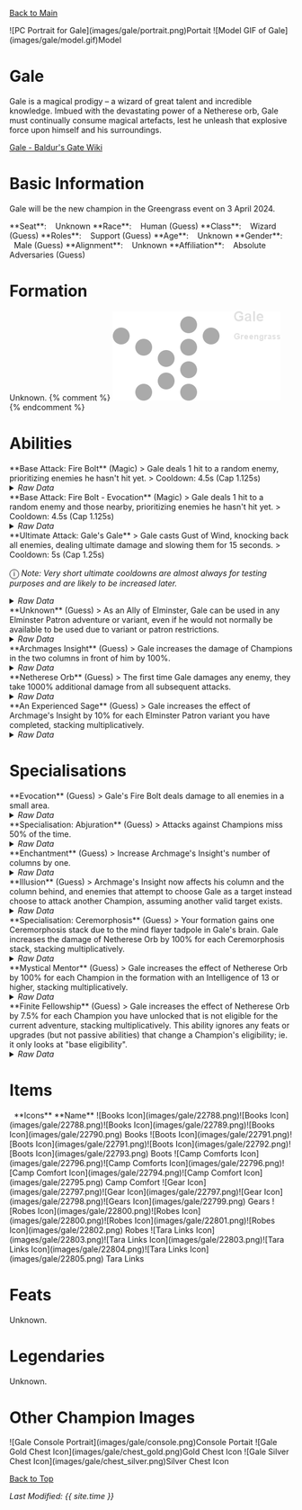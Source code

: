 [Back to Main](index.md)

<span class="championPortraitsRow">
    <span class="championPortraitsImage">
        ![PC Portrait for Gale](images/gale/portrait.png)Portait
    </span>
    <span class="championPortraitsImage">
        ![Model GIF of Gale](images/gale/model.gif)Model
    </span>
</span>

# Gale

Gale is a magical prodigy – a wizard of great talent and incredible knowledge. Imbued with the devastating power of a Netherese orb, Gale must continually consume magical artefacts, lest he unleash that explosive force upon himself and his surroundings.

[Gale - Baldur's Gate Wiki](https://bg3.wiki/wiki/Gale)

# Basic Information

Gale will be the new champion in the Greengrass event on 3 April 2024.

<span class="champStatsTableColumn">
    <span class="champStatsTableRow">
        <span class="champStatsTableInfoHeader">
            <span style="margin-right:4px;">**Seat**:</span>
        </span>
        <span class="champStatsTableInfoSmall">
            <span style="margin-left:8px;">Unknown</span>
        </span>
    </span>
    <span class="champStatsTableRow">
        <span class="champStatsTableInfoHeader">
            <span style="margin-right:4px;">**Race**:</span>
        </span>
        <span class="champStatsTableInfoSmall">
            <span style="margin-left:8px;">Human (Guess)</span>
        </span>
    </span>
    <span class="champStatsTableRow">
        <span class="champStatsTableInfoHeader">
            <span style="margin-right:4px;">**Class**:</span>
        </span>
        <span class="champStatsTableInfoSmall">
            <span style="margin-left:8px;">Wizard (Guess)</span>
        </span>
    </span>
    <span class="champStatsTableRow">
        <span class="champStatsTableInfoHeader">
            <span style="margin-right:4px;">**Roles**:</span>
        </span>
        <span class="champStatsTableInfoSmall">
            <span style="margin-left:8px;">Support (Guess)</span>
        </span>
    </span>
    <span class="champStatsTableRow">
        <span class="champStatsTableInfoHeader">
            <span style="margin-right:4px;">**Age**:</span>
        </span>
        <span class="champStatsTableInfoSmall">
            <span style="margin-left:8px;">Unknown</span>
        </span>
    </span>
    <span class="champStatsTableRow">
        <span class="champStatsTableInfoHeader">
            <span style="margin-right:4px;">**Gender**:</span>
        </span>
        <span class="champStatsTableInfoSmall">
            <span style="margin-left:8px;">Male (Guess)</span>
        </span>
    </span>
    <span class="champStatsTableRow">
        <span class="champStatsTableInfoHeader">
            <span style="margin-right:4px;">**Alignment**:</span>
        </span>
        <span class="champStatsTableInfoSmall">
            <span style="margin-left:8px;">Unknown</span>
        </span>
    </span>
    <span class="champStatsTableRow">
        <span class="champStatsTableInfoHeader">
            <span style="margin-right:4px;">**Affiliation**:</span>
        </span>
        <span class="champStatsTableInfoSmall">
            <span style="margin-left:8px;">Absolute Adversaries (Guess)</span>
        </span>
    </span>
</span>

# Formation

Unknown.
{% comment %}
<span class="formationBorder">
    ![Formation Layout](images/gale/formation.png)
</span>
{% endcomment %}

# Abilities

<div markdown="1" class="abilityBorder"><div markdown="1" class="abilityBorderInner">
**Base Attack: Fire Bolt** (Magic)
> Gale deals 1 hit to a random enemy, prioritizing enemies he hasn't hit yet.  
> Cooldown: 4.5s (Cap 1.125s)
<details><summary><em>Raw Data</em></summary>
<p>
<pre>
{
    "id": 743,
    "name": "Fire Bolt",
    "description": "Gale deals 1 hit to a random enemy, prioritizing enemies he hasn't hit yet.",
    "long_description": "",
    "graphic_id": 0,
    "target": "gale_random_prefer_non_debuffed",
    "num_targets": 1,
    "aoe_radius": 0,
    "damage_modifier": 1,
    "cooldown": 4.5,
    "animations": [
        {
            "type": "ranged_attack",
            "projectile": "pd_generic_projectile",
            "shoot_offset_y": -25,
            "shoot_offset_x": 30,
            "shoot_frame": 13,
            "shoot_sound": 149,
            "hit_sound": 133,
            "projectile_details": {
                "hash": "dhadius_firebolt",
                "projectile_hit_graphic_id": 1318,
                "projectile_speed": 1600,
                "projectile_graphic_id": 22787,
                "trail": {
                    "particle_graphic_ids": [
                        "22787"
                    ],
                    "lifespan": 0.2,
                    "spawn_rate": 100,
                    "initial_velocity": {
                        "x": 0,
                        "y": 0
                    },
                    "velocity_jitter": {
                        "x": 30,
                        "y": 30
                    },
                    "rotation_jitter": 30,
                    "alpha_lerp": {
                        "0": 0,
                        "0.1": 0.75,
                        "0.5": 0.3,
                        "1": 0
                    },
                    "scale_lerp": [
                        {
                            "x": 0.65,
                            "y": 0.65
                        },
                        {
                            "x": 1.5,
                            "y": 1.5
                        }
                    ],
                    "tint_lerp": {
                        "0": "#FFFF00",
                        "0.3": "#FF0000",
                        "0.6": "#000000"
                    }
                },
                "percent_height_offset": 5,
                "use_auto_rotation": true
            }
        }
    ],
    "tags": [
        "ranged"
    ],
    "damage_types": [
        "magic"
    ]
}
</pre>
</p>
</details>
</div></div>
<div markdown="1" class="abilityBorder"><div markdown="1" class="abilityBorderInner">
**Base Attack: Fire Bolt - Evocation** (Magic)
> Gale deals 1 hit to a random enemy and those nearby, prioritizing enemies he hasn't hit yet.  
> Cooldown: 4.5s (Cap 1.125s)
<details><summary><em>Raw Data</em></summary>
<p>
<pre>
{
    "id": 744,
    "name": "Fire Bolt - Evocation",
    "description": "Gale deals 1 hit to a random enemy and those nearby, prioritizing enemies he hasn't hit yet.",
    "long_description": "",
    "graphic_id": 0,
    "target": "gale_random_prefer_non_debuffed",
    "num_targets": 1,
    "aoe_radius": 0,
    "damage_modifier": 1,
    "cooldown": 4.5,
    "animations": [
        {
            "type": "ranged_attack",
            "projectile": "pd_generic_projectile",
            "shoot_offset_y": -25,
            "shoot_offset_x": 30,
            "shoot_frame": 13,
            "shoot_sound": 149,
            "hit_sound": 133,
            "projectile_details": {
                "hash": "dhadius_firebolt",
                "projectile_hit_graphic_id": 1318,
                "projectile_speed": 1600,
                "projectile_graphic_id": 22787,
                "trail": {
                    "particle_graphic_ids": [
                        "22787"
                    ],
                    "lifespan": 0.2,
                    "spawn_rate": 100,
                    "initial_velocity": {
                        "x": 0,
                        "y": 0
                    },
                    "velocity_jitter": {
                        "x": 30,
                        "y": 30
                    },
                    "rotation_jitter": 30,
                    "alpha_lerp": {
                        "0": 0,
                        "0.1": 0.75,
                        "0.5": 0.3,
                        "1": 0
                    },
                    "scale_lerp": [
                        {
                            "x": 0.65,
                            "y": 0.65
                        },
                        {
                            "x": 1.5,
                            "y": 1.5
                        }
                    ],
                    "tint_lerp": {
                        "0": "#FFFF00",
                        "0.3": "#FF0000",
                        "0.6": "#000000"
                    }
                },
                "percent_height_offset": 5,
                "use_auto_rotation": true
            }
        }
    ],
    "tags": [
        "ranged"
    ],
    "damage_types": [
        "magic"
    ]
}
</pre>
</p>
</details>
</div></div>

<div markdown="1" class="abilityBorder"><div markdown="1" class="abilityBorderInner">
**Ultimate Attack: Gale's Gale**
> Gale casts Gust of Wind, knocking back all enemies, dealing ultimate damage and slowing them for 15 seconds.  
> Cooldown: 5s (Cap 1.25s)

<span style="font-size:1.2em;">ⓘ</span> *Note: Very short ultimate cooldowns are almost always for testing purposes and are likely to be increased later.*
<details><summary><em>Raw Data</em></summary>
<p>
<pre>
{
    "id": 745,
    "name": "Gale's Gale",
    "description": "Gale knocks back all enemies dealing ultimate damage and slows them for 15 seconds.",
    "long_description": "Gale casts Gust of Wind, knocking back all enemies, dealing ultimate damage and slowing them for 15 seconds.",
    "graphic_id": 22837,
    "target": "all",
    "num_targets": 1,
    "aoe_radius": 0,
    "damage_modifier": 1,
    "cooldown": 5,
    "animations": [
        {
            "type": "ultimate_attack",
            "ultimate": "gale",
            "projectile_details": {
                "hash": "5da5911ea4f59abd4d44e5e4ec727e16",
                "projectile_speed": 1500,
                "use_auto_rotation": true,
                "trail": {
                    "particle_graphic_ids": [
                        "22786"
                    ],
                    "lifespan": 0.7,
                    "spawn_rate": 10,
                    "spawn_shape_scale": {
                        "x": 100,
                        "y": 100
                    },
                    "initial_velocity": {
                        "x": 0,
                        "y": 0
                    },
                    "velocity_jitter": {
                        "x": 0,
                        "y": 0
                    },
                    "rotation_jitter": 0,
                    "alpha_lerp": [
                        0.5
                    ],
                    "scale_lerp": [
                        {
                            "x": 2.5,
                            "y": 2.5
                        }
                    ],
                    "tint_lerp": [
                        "#FFFFFF",
                        "#AAAAFF"
                    ]
                }
            }
        }
    ],
    "tags": [
        "ranged",
        "aoe",
        "ultimate"
    ],
    "damage_types": [
        "magic"
    ]
}
</pre>
</p>
</details>
</div></div>

<div markdown="1" class="abilityBorder"><div markdown="1" class="abilityBorderInner">
**Unknown** (Guess)
> As an Ally of Elminster, Gale can be used in any Elminster Patron adventure or variant, even if he would not normally be available to be used due to variant or patron restrictions.
<details><summary><em>Raw Data</em></summary>
<p>
<pre>
{
    "id": 1891,
    "flavour_text": "",
    "description": {
        "desc": "As an Ally of Elminster, Gale can be used in any Elminster Patron adventure or variant, even if he would not normally be available to be used due to variant or patron restrictions."
    },
    "effect_keys": [
        {
            "effect_string": "do_nothing"
        }
    ],
    "requirements": "",
    "graphic_id": 0,
    "large_graphic_id": 0,
    "properties": {
        "is_formation_ability": true,
        "type": "upgrade",
        "formation_circle_icon": false,
        "owner_use_outgoing_description": true,
        "retain_on_slot_changed": true
    }
}
</pre>
</p>
</details>
</div></div>

<div markdown="1" class="abilityBorder"><div markdown="1" class="abilityBorderInner">
**Archmages Insight** (Guess)
> Gale increases the damage of Champions in the two columns in front of him by 100%.
<details><summary><em>Raw Data</em></summary>
<p>
<pre>
{
    "id": 1892,
    "flavour_text": "",
    "description": {
        "conditions": [
            {
                "condition": "upgrade_purchased 14576",
                "desc": "Gale increases the damage of Champions in the three columns in front of him by $(amount)%."
            },
            {
                "condition": "upgrade_purchased 14577",
                "desc": "Gale increases the damage of Champions in his column and the column behind him by $(amount)%."
            },
            {
                "desc": "Gale increases the damage of Champions in the two columns in front of him by $(amount)%."
            }
        ]
    },
    "effect_keys": [
        {
            "effect_string": "hero_dps_multiplier_mult,100",
            "targets": [
                "next_two_col"
            ]
        }
    ],
    "requirements": "",
    "graphic_id": 22828,
    "large_graphic_id": 22825,
    "properties": {
        "is_formation_ability": true,
        "owner_use_outgoing_description": true
    }
}
</pre>
</p>
</details>
</div></div>

<div markdown="1" class="abilityBorder"><div markdown="1" class="abilityBorderInner">
**Netherese Orb** (Guess)
> The first time Gale damages any enemy, they take 1000% additional damage from all subsequent attacks.
<details><summary><em>Raw Data</em></summary>
<p>
<pre>
{
    "id": 1893,
    "flavour_text": "",
    "description": {
        "desc": "The first time Gale damages any enemy, they take $(amount)% additional damage from all subsequent attacks."
    },
    "effect_keys": [
        {
            "off_when_benched": true,
            "effect_string": "gale_netherese_orb,1000",
            "debuffing_attack_ids": [
                743,
                744
            ],
            "debuff_effects": [
                {
                    "effect_string": "gale_netherese_orb_debuff"
                },
                {
                    "effect_string": "increase_monster_damage,$amount",
                    "active_graphic_id": 22872,
                    "active_graphic_x": 0,
                    "active_graphic_y": -60,
                    "stacks_on_reapply": true,
                    "manual_stacking": true,
                    "default_stacks": 1,
                    "max_stacks": 1,
                    "stacks_multiply": false,
                    "use_collection_source": true
                }
            ]
        }
    ],
    "requirements": "",
    "graphic_id": 22829,
    "large_graphic_id": 22826,
    "properties": {
        "is_formation_ability": true,
        "owner_use_outgoing_description": true
    }
}
</pre>
</p>
</details>
</div></div>

<div markdown="1" class="abilityBorder"><div markdown="1" class="abilityBorderInner">
**An Experienced Sage** (Guess)
> Gale increases the effect of Archmage's Insight by 10% for each Elminster Patron variant you have completed, stacking multiplicatively.
<details><summary><em>Raw Data</em></summary>
<p>
<pre>
{
    "id": 1894,
    "flavour_text": "",
    "description": {
        "desc": "Gale increases the effect of Archmage's Insight by $(amount)% for each Elminster Patron variant you have completed, stacking multiplicatively."
    },
    "effect_keys": [
        {
            "effect_string": "buff_upgrade,10,14571",
            "show_bonus": true,
            "amount_func": "mult",
            "stack_func": "per_patron_variant_complete",
            "patron_id": 1,
            "stack_title": "Elminster Patron Variants Complete"
        }
    ],
    "requirements": "",
    "graphic_id": 22827,
    "large_graphic_id": 22824,
    "properties": {
        "is_formation_ability": true
    }
}
</pre>
</p>
</details>
</div></div>

# Specialisations

<div markdown="1" class="abilityBorder"><div markdown="1" class="abilityBorderInner">
**Evocation** (Guess)
> Gale's Fire Bolt deals damage to all enemies in a small area.
<details><summary><em>Raw Data</em></summary>
<p>
<pre>
{
    "id": 1895,
    "flavour_text": "",
    "description": {
        "desc": "Gale's Fire Bolt deals damage to all enemies in a small area."
    },
    "effect_keys": [
        {
            "effect_string": "change_base_attack,744"
        }
    ],
    "requirements": "",
    "graphic_id": 0,
    "large_graphic_id": 0,
    "properties": {
        "is_formation_ability": true,
        "type": "upgrade",
        "formation_circle_icon": false,
        "owner_use_outgoing_description": true
    }
}
</pre>
</p>
</details>
</div></div>

<div markdown="1" class="abilityBorder"><div markdown="1" class="abilityBorderInner">
**Specialisation: Abjuration** (Guess)
> Attacks against Champions miss 50% of the time.
<details><summary><em>Raw Data</em></summary>
<p>
<pre>
{
    "id": 1896,
    "flavour_text": "",
    "description": {
        "desc": "Attacks against Champions miss $(amount)% of the time."
    },
    "effect_keys": [
        {
            "effect_string": "evade_damage_change,50",
            "targets": [
                "all"
            ]
        }
    ],
    "requirements": "",
    "graphic_id": 0,
    "large_graphic_id": 0,
    "properties": {
        "is_formation_ability": true,
        "type": "upgrade",
        "formation_circle_icon": false
    }
}
</pre>
</p>
</details>
</div></div>

<div markdown="1" class="abilityBorder"><div markdown="1" class="abilityBorderInner">
**Enchantment** (Guess)
> Increase Archmage's Insight's number of columns by one.
<details><summary><em>Raw Data</em></summary>
<p>
<pre>
{
    "id": 1897,
    "flavour_text": "",
    "description": {
        "desc": "Increase Archmage's Insight's number of columns by one."
    },
    "effect_keys": [
        {
            "effect_string": "change_upgrade_targets,14571",
            "effect_index": 0,
            "new_targets": "next_three_col"
        }
    ],
    "requirements": "",
    "graphic_id": 0,
    "large_graphic_id": 0,
    "properties": {
        "is_formation_ability": true,
        "type": "upgrade",
        "formation_circle_icon": false
    }
}
</pre>
</p>
</details>
</div></div>

<div markdown="1" class="abilityBorder"><div markdown="1" class="abilityBorderInner">
**Illusion** (Guess)
> Archmage's Insight now affects his column and the column behind, and enemies that attempt to choose Gale as a target instead choose to attack another Champion, assuming another valid target exists.
<details><summary><em>Raw Data</em></summary>
<p>
<pre>
{
    "id": 1898,
    "flavour_text": "",
    "description": {
        "desc": "Archmage's Insight now affects his column and the column behind, and enemies that attempt to choose Gale as a target instead choose to attack another Champion, assuming another valid target exists."
    },
    "effect_keys": [
        {
            "effect_string": "change_upgrade_targets,14571",
            "effect_index": 0,
            "new_targets": "col_and_prev_col"
        },
        {
            "effect_string": "reverse_taunt"
        }
    ],
    "requirements": "",
    "graphic_id": 0,
    "large_graphic_id": 0,
    "properties": {
        "is_formation_ability": true
    }
}
</pre>
</p>
</details>
</div></div>

<div markdown="1" class="abilityBorder"><div markdown="1" class="abilityBorderInner">
**Specialisation: Ceremorphosis** (Guess)
> Your formation gains one Ceremorphosis stack due to the mind flayer tadpole in Gale's brain. Gale increases the damage of Netherese Orb by 100% for each Ceremorphosis stack, stacking multiplicatively.
<details><summary><em>Raw Data</em></summary>
<p>
<pre>
{
    "id": 1899,
    "flavour_text": "",
    "description": {
        "desc": "Your formation gains one Ceremorphosis stack due to the mind flayer tadpole in Gale's brain. Gale increases the damage of Netherese Orb by 100% for each Ceremorphosis stack, stacking multiplicatively."
    },
    "effect_keys": [
        {
            "off_when_benched": true,
            "effect_string": "buff_upgrade,100,14572",
            "stack_func": "per_ceremorphosis_stacks",
            "amount_func": "mult",
            "stacks_multiply": true,
            "show_bonus": true,
            "stack_title": "Total Ceremorphosis Stacks",
            "total_title": "Total Bonus",
            "desc_forced_order": 2,
            "amount_updated_listeners": [
                "upgrade_unlocked",
                "slot_changed",
                "feat_changed"
            ]
        },
        {
            "off_when_benched": true,
            "outgoing_buffs": false,
            "effect_string": "gale_ceremorphosis_stacks,1",
            "manual_stacking": true,
            "stacks_multiply": false,
            "show_stacks": true,
            "stack_title": "Gale Ceremorphosis Stacks",
            "desc_forced_order": 1
        }
    ],
    "requirements": "",
    "graphic_id": 0,
    "large_graphic_id": 0,
    "properties": {
        "is_formation_ability": true,
        "type": "upgrade",
        "formation_circle_icon": false,
        "owner_use_outgoing_description": true,
        "indexed_effect_properties": true,
        "per_effect_index_bonuses": true,
        "default_bonus_index": 0,
        "retain_on_slot_changed": true
    }
}
</pre>
</p>
</details>
</div></div>

<div markdown="1" class="abilityBorder"><div markdown="1" class="abilityBorderInner">
**Mystical Mentor** (Guess)
> Gale increases the effect of Netherese Orb by 100% for each Champion in the formation with an Intelligence of 13 or higher, stacking multiplicatively.
<details><summary><em>Raw Data</em></summary>
<p>
<pre>
{
    "id": 1900,
    "flavour_text": "",
    "description": {
        "desc": "Gale increases the effect of Netherese Orb by $(amount)% for each Champion in the formation with an Intelligence of $(min_stat_value) or higher, stacking multiplicatively."
    },
    "effect_keys": [
        {
            "effect_string": "buff_upgrade,100,14572",
            "amount_func": "mult",
            "stack_func": "per_hero_attribute",
            "min_stat_value": 13,
            "per_hero_expr": "as_int(GetStat(`int`) >= min_stat_value)",
            "show_bonus": true,
            "amount_updated_listeners": [
                "upgrade_unlocked",
                "slot_changed",
                "feat_changed"
            ]
        }
    ],
    "requirements": "",
    "graphic_id": 0,
    "large_graphic_id": 0,
    "properties": {
        "is_formation_ability": true,
        "type": "upgrade",
        "formation_circle_icon": false,
        "owner_use_outgoing_description": true,
        "retain_on_slot_changed": true,
        "spec_option_post_apply_info": "Int 13+ Champions in Formation: $num_stacks"
    }
}
</pre>
</p>
</details>
</div></div>

<div markdown="1" class="abilityBorder"><div markdown="1" class="abilityBorderInner">
**Finite Fellowship** (Guess)
> Gale increases the effect of Netherese Orb by 7.5% for each Champion you have unlocked that is not eligible for the current adventure, stacking multiplicatively. This ability ignores any feats or upgrades (but not passive abilities) that change a Champion's eligibility; ie. it only looks at "base eligibility".
<details><summary><em>Raw Data</em></summary>
<p>
<pre>
{
    "id": 1901,
    "flavour_text": "",
    "description": {
        "desc": "Gale increases the effect of Netherese Orb by $(amount)% for each Champion you have unlocked that is not eligible for the current adventure, stacking multiplicatively. This ability ignores any feats or upgrades (but not passive abilities) that change a Champion's eligibility; ie. it only looks at \"base eligibility\"."
    },
    "effect_keys": [
        {
            "effect_string": "buff_upgrade,7.5,14572",
            "amount_func": "mult",
            "stack_func": "per_hero_attribute",
            "post_process_expr": "num_initially_unavailable_owned_heroes",
            "show_bonus": true,
            "amount_updated_listeners": [
                "upgrade_unlocked",
                "slot_changed",
                "feat_changed"
            ]
        }
    ],
    "requirements": "",
    "graphic_id": 0,
    "large_graphic_id": 0,
    "properties": {
        "is_formation_ability": true,
        "type": "upgrade",
        "formation_circle_icon": false,
        "owner_use_outgoing_description": true,
        "retain_on_slot_changed": true,
        "spec_option_post_apply_info": "Ineligible Champions: $num_stacks"
    }
}
</pre>
</p>
</details>
</div></div>

# Items

<span class="itemTableColumn">
    <span class="itemTableRowHeader">
        <span class="itemTableIcon">
            <span style="margin-left:8px;">**Icons**</span>
        </span>
        <span class="itemTableNameSmall">
            **Name**
        </span>
    </span>
    <span class="itemTableRow">
        <span class="itemTableIcon">
            <span class="itemTableIcon1">![Books Icon](images/gale/22788.png)</span><span class="itemTableIcon2">![Books Icon](images/gale/22788.png)</span><span class="itemTableIcon3">![Books Icon](images/gale/22789.png)</span><span class="itemTableIcon4">![Books Icon](images/gale/22790.png)</span>
        </span>
        <span class="itemTableNameSmall">
            Books
        </span>
    </span>
    <span class="itemTableRow">
        <span class="itemTableIcon">
            <span class="itemTableIcon1">![Boots Icon](images/gale/22791.png)</span><span class="itemTableIcon2">![Boots Icon](images/gale/22791.png)</span><span class="itemTableIcon3">![Boots Icon](images/gale/22792.png)</span><span class="itemTableIcon4">![Boots Icon](images/gale/22793.png)</span>
        </span>
        <span class="itemTableNameSmall">
            Boots
        </span>
    </span>
    <span class="itemTableRow">
        <span class="itemTableIcon">
            <span class="itemTableIcon1">![Camp Comforts Icon](images/gale/22796.png)</span><span class="itemTableIcon2">![Camp Comforts Icon](images/gale/22796.png)</span><span class="itemTableIcon3">![Camp Comfort Icon](images/gale/22794.png)</span><span class="itemTableIcon4">![Camp Comfort Icon](images/gale/22795.png)</span>
        </span>
        <span class="itemTableNameSmall">
            Camp Comfort
        </span>
    </span>
    <span class="itemTableRow">
        <span class="itemTableIcon">
            <span class="itemTableIcon1">![Gear Icon](images/gale/22797.png)</span><span class="itemTableIcon2">![Gear Icon](images/gale/22797.png)</span><span class="itemTableIcon3">![Gear Icon](images/gale/22798.png)</span><span class="itemTableIcon4">![Gears Icon](images/gale/22799.png)</span>
        </span>
        <span class="itemTableNameSmall">
            Gears
        </span>
    </span>
    <span class="itemTableRow">
        <span class="itemTableIcon">
            <span class="itemTableIcon1">![Robes Icon](images/gale/22800.png)</span><span class="itemTableIcon2">![Robes Icon](images/gale/22800.png)</span><span class="itemTableIcon3">![Robes Icon](images/gale/22801.png)</span><span class="itemTableIcon4">![Robes Icon](images/gale/22802.png)</span>
        </span>
        <span class="itemTableNameSmall">
            Robes
        </span>
    </span>
    <span class="itemTableRow">
        <span class="itemTableIcon">
            <span class="itemTableIcon1">![Tara Links Icon](images/gale/22803.png)</span><span class="itemTableIcon2">![Tara Links Icon](images/gale/22803.png)</span><span class="itemTableIcon3">![Tara Links Icon](images/gale/22804.png)</span><span class="itemTableIcon4">![Tara Links Icon](images/gale/22805.png)</span>
        </span>
        <span class="itemTableNameSmall">
            Tara Links
        </span>
    </span>
</span>

# Feats

Unknown.

# Legendaries

Unknown.

# Other Champion Images

<span class="championImagesColumn">
    <span class="championImagesRow">
        <span class="championImagesPortrait">
            ![Gale Console Portrait](images/gale/console.png)Console Portait
        </span>
    </span>
    <span class="championImagesRow">
        <span class="championImagesChests">
            ![Gale Gold Chest Icon](images/gale/chest_gold.png)Gold Chest Icon
        </span>
        <span class="championImagesChests">
            ![Gale Silver Chest Icon](images/gale/chest_silver.png)Silver Chest Icon
        </span>
    </span>
</span>

[Back to Top](#top)

*Last Modified: {{ site.time }}*